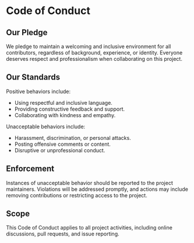# Code of Conduct

## Our Pledge

We pledge to maintain a welcoming and inclusive environment for all contributors, regardless of background, experience, or identity. Everyone deserves respect and professionalism when collaborating on this project.

## Our Standards

Positive behaviors include:

- Using respectful and inclusive language.
- Providing constructive feedback and support.
- Collaborating with kindness and empathy.

Unacceptable behaviors include:

- Harassment, discrimination, or personal attacks.
- Posting offensive comments or content.
- Disruptive or unprofessional conduct.

## Enforcement

Instances of unacceptable behavior should be reported to the project maintainers. Violations will be addressed promptly, and actions may include removing contributions or restricting access to the project.

## Scope

This Code of Conduct applies to all project activities, including online discussions, pull requests, and issue reporting.
